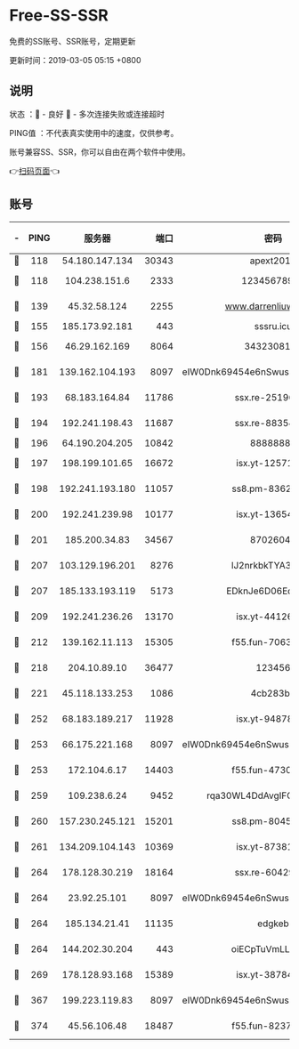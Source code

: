 # Free-SS-SSR

免费的SS账号、SSR账号，定期更新

更新时间：2019-03-05 05:15 +0800

## 说明

状态     ：🙂 - 良好 🙁 - 多次连接失败或连接超时

PING值   ：不代表真实使用中的速度，仅供参考。

账号兼容SS、SSR，你可以自由在两个软件中使用。

👉[扫码页面](https://liesauer.github.io/free-ss-ssr.github.io/)👈

## 账号

|-|PING|服务器|端口|密码|加密方式|区域|
|:----:|:----:|:-----:|-----:|:----:|:----:|:----:|
|🙂|118|54.180.147.134|30343|apext2019|chacha20|KR|
|🙂|118|104.238.151.6|2333|12345678900|aes-256-cfb|JP|
|🙂|139|45.32.58.124|2255|www.darrenliuwei.com|aes-256-cfb|JP|
|🙂|155|185.173.92.181|443|sssru.icu|rc4-md5|RU|
|🙂|156|46.29.162.169|8064|3432308177|aes-256-cfb|RU|
|🙂|181|139.162.104.193|8097|eIW0Dnk69454e6nSwuspv9DmS201tQ0D|aes-256-cfb|JP|
|🙂|193|68.183.164.84|11786|ssx.re-25196932|aes-256-cfb|US|
|🙂|194|192.241.198.43|11687|ssx.re-88354290|aes-256-cfb|US|
|🙂|196|64.190.204.205|10842|88888888|rc4-md5|US|
|🙂|197|198.199.101.65|16672|isx.yt-12571443|aes-256-cfb|US|
|🙂|198|192.241.193.180|11057|ss8.pm-83620677|aes-256-cfb|US|
|🙂|200|192.241.239.98|10177|isx.yt-13654380|aes-256-cfb|US|
|🙂|201|185.200.34.83|34567|87026045|aes-256-cfb|US|
|🙂|207|103.129.196.201|8276|lJ2nrkbkTYA30wv0|aes-256-cfb|US|
|🙂|207|185.133.193.119|5173|EDknJe6D06EoWDaw|aes-256-cfb|US|
|🙂|209|192.241.236.26|13170|isx.yt-44126456|aes-256-cfb|US|
|🙂|212|139.162.11.113|15305|f55.fun-70630978|aes-256-cfb|SG|
|🙂|218|204.10.89.10|36477|123456|aes-256-cfb|US|
|🙂|221|45.118.133.253|1086|4cb283b8|aes-256-cfb|SG|
|🙂|252|68.183.189.217|11928|isx.yt-94878692|aes-256-cfb|SG|
|🙂|253|66.175.221.168|8097|eIW0Dnk69454e6nSwuspv9DmS201tQ0D|aes-256-cfb|US|
|🙂|253|172.104.6.17|14403|f55.fun-47304627|aes-256-cfb|US|
|🙂|259|109.238.6.24|9452|rqa30WL4DdAvgIFG6Fs3znzTa|aes-256-cfb|FR|
|🙂|260|157.230.245.121|15201|ss8.pm-80454151|aes-256-cfb|SG|
|🙂|261|134.209.104.143|10369|isx.yt-87381923|aes-256-cfb|SG|
|🙂|264|178.128.30.219|18164|ssx.re-60429944|aes-256-cfb|SG|
|🙂|264|23.92.25.101|8097|eIW0Dnk69454e6nSwuspv9DmS201tQ0D|aes-256-cfb|US|
|🙂|264|185.134.21.41|11135|edgkeb|aes-256-cfb|GB|
|🙂|264|144.202.30.204|443|oiECpTuVmLLxk4Ts|aes-256-cfb|US|
|🙂|269|178.128.93.168|15389|isx.yt-38784218|aes-256-cfb|SG|
|🙂|367|199.223.119.83|8097|eIW0Dnk69454e6nSwuspv9DmS201tQ0D|aes-256-cfb|US|
|🙂|374|45.56.106.48|18487|f55.fun-82379795|aes-256-cfb|US|
